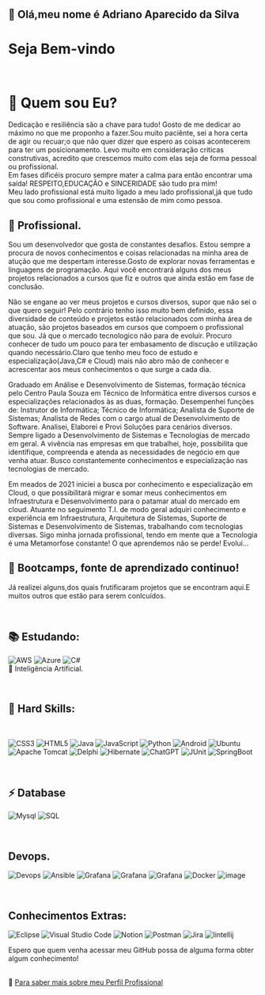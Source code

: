  ## 👋  Olá,meu nome é  Adriano Aparecido da Silva 
 # Seja Bem-vindo 
 <br>
 
 # 👨 Quem sou Eu?
 <p> Dedicação  e resiliência são a chave para tudo! Gosto de me dedicar ao máximo no que me proponho a fazer.Sou muito paciênte, sei a hora certa de agir ou recuar;o que não quer dizer que espero as coisas acontecerem para ter um posicionamento. Levo muito em consideração criticas construtivas, acredito que crescemos muito com elas seja de forma pessoal ou profissional.
  <br>
  Em fases dificéis procuro sempre mater a calma para então encontrar uma saída!
  RESPEITO,EDUCAÇÃO e SINCERIDADE são tudo pra mim!
  <br>
  Meu lado profissional está muito ligado a meu lado profissional,já que tudo que sou como profissional e uma estensão de mim  como pessoa.
  
 <br>
 
 ## 📝 Profissional. 
 Sou um desenvolvedor que gosta de constantes desafios. Estou sempre a procura de novos conhecimentos 
 e coisas relacionadas na minha area de atução que me despertam interesse.Gosto de explorar novas ferramentas e linguagens de programação.
  Aqui você encontrará alguns dos meus projetos  relacionados a cursos que fiz e outros que ainda estão em fase de conclusão. </p>
  <p> Não se engane ao ver meus projetos e cursos diversos, supor que não sei o que quero seguir! Pelo contrário tenho isso muito bem definido, essa diversidade de conteúdo e projetos
   estão relacionados com minha área de atuação, são projetos baseados em cursos que compoem o profissional que sou. Já que o mercado tecnologico não para de evoluir. Procuro conhecer de tudo um pouco para ter embasamento de discução e utilização quando necessário.Claro que tenho meu foco de estudo e
   especialização(Java,C#  e Cloud) mais não abro mão de conhecer e acrescentar aos meus conhecimentos o que surge a cada dia. </p> 
 <p>Graduado em Análise e Desenvolvimento de Sistemas, formação técnica pelo Centro Paula Souza em Técnico de Informática entre diversos cursos e especializações relacionados
   às as duas, formação. Desempenhei funções de: Instrutor de Informática; Técnico de Informática; Analista de Suporte de Sistemas; Analista de Redes com o cargo atual de Desenvolvimento de Software. 
   Analisei, Elaborei e Provi Soluções para cenários diversos. Sempre ligado a Desenvolvimento de Sistemas e Tecnologias de mercado em geral. A vivência nas empresas em que trabalhei,
   hoje, possibilita que identifique, compreenda e atenda as necessidades de negócio em que venha atuar. Busco constantemente conhecimentos e especialização nas tecnologias de mercado.</p>
 <p>Em meados de 2021 iniciei a busca por conhecimento e especialização em Cloud, o que possibilitará migrar e somar meus conhecimentos em Infraestrutura e Desenvolvimento para o patamar atual do mercado em cloud.
 Atuante no seguimento T.I. de modo geral adquiri conhecimento e experiência em Infraestrutura, Arquitetura de Sistemas, Suporte de Sistemas e Desenvolvimento de Sistemas, trabalhando com tecnologias diversas.
 Sigo minha jornada profissional, tendo em mente que a Tecnologia é uma Metamorfose constante!
 O que aprendemos não se perde! Evolui...</p>
 
## 🔭 Bootcamps, fonte de aprendizado continuo!

<p>Já realizei alguns,dos quais frutificaram projetos que se encontram aqui.E muitos outros que estão para serem conlcuídos.  </p>  
<br>

## 📚 Estudando:
![AWS](https://img.shields.io/badge/Amazon_AWS-FF9900?style=for-the-badge&logo=amazonaws&logoColor=white)
![Azure](https://img.shields.io/badge/azure-%230072C6.svg?style=for-the-badge&logo=microsoftazure&logoColor=white)
![C#](https://img.shields.io/badge/c%23-%23239120.svg?style=for-the-badge&logo=csharp&logoColor=white)
<br>
🤖 Inteligência Artificial. 
 
<br>

## 🚀 Hard Skills:   
<br>  

   ![CSS3](https://img.shields.io/badge/css3-%231572B6.svg?style=for-the-badge&logo=css3&logoColor=white)
   ![HTML5](https://img.shields.io/badge/html5-%23E34F26.svg?style=for-the-badge&logo=html5&logoColor=white)
   ![Java](https://img.shields.io/badge/java-%23ED8B00.svg?style=for-the-badge&logo=openjdk&logoColor=white)
   ![JavaScript](https://img.shields.io/badge/javascript-%23323330.svg?style=for-the-badge&logo=javascript&logoColor=%23F7DF1E)
   ![Python](https://img.shields.io/badge/python-3670A0?style=for-the-badge&logo=python&logoColor=ffdd54)
   ![Android](https://img.shields.io/badge/Android-3DDC84?style=for-the-badge&logo=android&logoColor=white)
   ![Ubuntu](https://img.shields.io/badge/Ubuntu-E95420?style=for-the-badge&logo=ubuntu&logoColor=white)
   ![Apache Tomcat](https://img.shields.io/badge/apache%20tomcat-%23F8DC75.svg?style=for-the-badge&logo=apache-tomcat&logoColor=black)
   ![Delphi](https://img.shields.io/badge/Delphi-B22222?style=for-the-badge&logo=delphi&logoColor=white)
   ![Hibernate](https://img.shields.io/badge/Hibernate-59666C?style=for-the-badge&logo=Hibernate&logoColor=white)
   ![ChatGPT](https://img.shields.io/badge/ChatGPT-74aa9c?style=for-the-badge&logo=openai&logoColor=white)
   ![JUnit](https://img.shields.io/badge/Junit5-25A162?style=for-the-badge&logo=junit5&logoColor=white)
   ![SpringBoot](https://img.shields.io/badge/Spring_Boot-6DB33F?style=for-the-badge&logo=spring-boot&logoColor=white)
  
   <br>

   ## ⚡ Database
   ![Mysql](https://img.shields.io/badge/MySQL-005C84?style=for-the-badge&logo=mysql&logoColor=white)
   ![SQL](https://img.shields.io/badge/Microsoft%20SQL%20Server-CC2927?style=for-the-badge&logo=microsoft%20sql%20server&logoColor=white)

   <br>
   
   ## Devops.   
   ![Devops](https://img.shields.io/badge/Terraform-7B42BC?style=for-the-badge&logo=terraform&logoColor=white)
   ![Ansible](https://img.shields.io/badge/Ansible-000000?style=for-the-badge&logo=ansible&logoColor=white)
   ![Grafana](https://img.shields.io/badge/Grafana-F46800?style=for-the-badge&logo=Grafana&logoColor=white)
   ![Grafana](https://img.shields.io/badge/Puppet-FFAE1A?style=for-the-badge&logo=Puppet&logoColor=white)
   ![Grafana](https://img.shields.io/badge/Amazon%20EKS-FF9900?style=for-the-badge&logo=Amazon%20EKS&logoColor=white)
   ![Docker](https://img.shields.io/badge/docker-%230db7ed.svg?style=for-the-badge&logo=docker&logoColor=white)
   ![image](https://drive.google.com/uc?export=view&id=1913oZeBZPBNiUuk8gu3ZSbLBA2l_VQtG)
 


   <br>

   ## Conhecimentos Extras:
   ![Eclipse](https://img.shields.io/badge/Eclipse-FE7A16.svg?style=for-the-badge&logo=Eclipse&logoColor=white)
   ![Visual Studio Code](https://img.shields.io/badge/Visual%20Studio%20Code-0078d7.svg?style=for-the-badge&logo=visual-studio-code&logoColor=white)
   ![Notion](https://img.shields.io/badge/Notion-%23000000.svg?style=for-the-badge&logo=notion&logoColor=white)
   ![Postman](https://img.shields.io/badge/Postman-FF6C37?style=for-the-badge&logo=postman&logoColor=white)
   ![Jira](https://img.shields.io/badge/jira-%230A0FFF.svg?style=for-the-badge&logo=jira&logoColor=white)
   ![Iintellij](https://img.shields.io/badge/IntelliJ_IDEA-000000.svg?style=for-the-badge&logo=intellij-idea&logoColor=white)
   

 Espero que quem venha acessar meu GitHub possa de alguma forma obter algum conhecimento!<br>
 <br>
 
 🧐 [Para saber mais sobre meu Perfil Profissional](https://www.linkedin.com/in/adssolutions)


